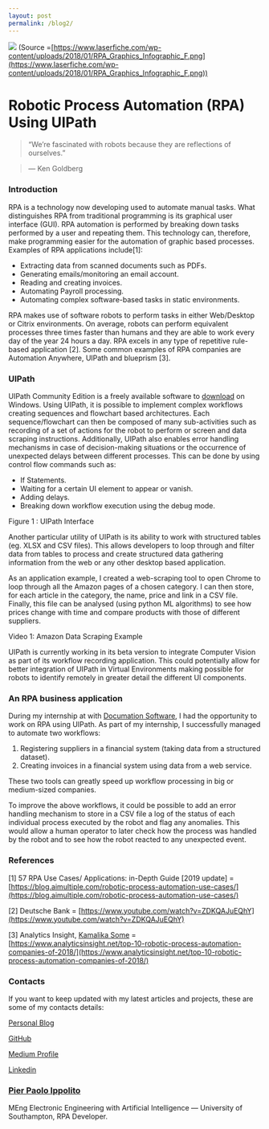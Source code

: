 ```yaml
---
layout: post
permalink: /blog2/
---
```

![](https://cdn-images-1.medium.com/max/2600/1*NaS35BzTK0aHM4c7WpXIDA.png)
<span class="figcaption_hack">(Source
=[https://www.laserfiche.com/wp-content/uploads/2018/01/RPA_Graphics_Infographic_F.png](https://www.laserfiche.com/wp-content/uploads/2018/01/RPA_Graphics_Infographic_F.png))</span>

# Robotic Process Automation (RPA) Using UIPath

> “We’re fascinated with robots because they are reflections of ourselves.”

> — Ken Goldberg

### Introduction

RPA is a technology now developing used to automate manual tasks. What
distinguishes RPA from traditional programming is its graphical user interface
(GUI). RPA automation is performed by breaking down tasks performed by a user
and repeating them. This technology can, therefore, make programming easier for
the automation of graphic based processes. Examples of RPA applications
include[1]:

* Extracting data from scanned documents such as PDFs.
* Generating emails/monitoring an email account.
* Reading and creating invoices.
* Automating Payroll processing.
* Automating complex software-based tasks in static environments.

RPA makes use of software robots to perform tasks in either Web/Desktop or
Citrix environments. On average, robots can perform equivalent processes three
times faster than humans and they are able to work every day of the year 24
hours a day. RPA excels in any type of repetitive rule-based application [2].
Some common examples of RPA companies are Automation Anywhere, UIPath and
blueprism [3].

### UIPath

UIPath Community Edition is a freely available software to
[download](https://www.uipath.com/developers/community-edition-download) on
Windows. Using UIPath, it is possible to implement complex workflows creating
sequences and flowchart based architectures. Each sequence/flowchart can then be
composed of many sub-activities such as recording of a set of actions for the
robot to perform or screen and data scraping instructions. Additionally, UIPath
also enables error handling mechanisms in case of decision-making situations or
the occurrence of unexpected delays between different processes. This can be
done by using control flow commands such as:

* If Statements.
* Waiting for a certain UI element to appear or vanish.
* Adding delays.
* Breaking down workflow execution using the debug mode.

<span class="figcaption_hack">Figure 1 : UIPath Interface</span>

Another particular utility of UIPath is its ability to work with structured
tables (eg. XLSX and CSV files). This allows developers to loop through and
filter data from tables to process and create structured data gathering
information from the web or any other desktop based application.

As an application example, I created a web-scraping tool to open Chrome to loop
through all the Amazon pages of a chosen category. I can then store, for each
article in the category, the name, price and link in a CSV file. Finally, this
file can be analysed (using python ML algorithms) to see how prices change with
time and compare products with those of different suppliers.

<span class="figcaption_hack">Video 1: Amazon Data Scraping Example</span>

UIPath is currently working in its beta version to integrate Computer Vision as
part of its workflow recording application. This could potentially allow for
better integration of UIPath in Virtual Environments making possible for robots
to identify remotely in greater detail the different UI components.

### An RPA business application

During my internship at with [Documation
Software](https://www.documation.co.uk/solutions/robotic-process-automation/), I
had the opportunity to work on RPA using UIPath. As part of my internship, I
successfully managed to automate two workflows:

1.  Registering suppliers in a financial system (taking data from a structured
dataset).
1.  Creating invoices in a financial system using data from a web service.

These two tools can greatly speed up workflow processing in big or medium-sized
companies.

To improve the above workflows, it could be possible to add an error handling
mechanism to store in a CSV file a log of the status of each individual process
executed by the robot and flag any anomalies. This would allow a human operator
to later check how the process was handled by the robot and to see how the robot
reacted to any unexpected event.

### References

[1] 57 RPA Use Cases/ Applications: in-Depth Guide [2019 update] =
[https://blog.aimultiple.com/robotic-process-automation-use-cases/](https://blog.aimultiple.com/robotic-process-automation-use-cases/)

[2] Deutsche Bank =
[https://www.youtube.com/watch?v=ZDKQAJuEQhY](https://www.youtube.com/watch?v=ZDKQAJuEQhY)

[3] Analytics Insight, [Kamalika
Some](https://www.analyticsinsight.net/author/kamalika/) =
[https://www.analyticsinsight.net/top-10-robotic-process-automation-companies-of-2018/](https://www.analyticsinsight.net/top-10-robotic-process-automation-companies-of-2018/)

### Contacts

If you want to keep updated with my latest articles and projects, these are some
of my contacts details:

[Personal Blog](https://pierpaolo28.github.io/blog/)

[GitHub](https://github.com/pierpaolo28)

[Medium Profile](https://towardsdatascience.com/@pierpaoloippolito28)

[Linkedin](https://uk.linkedin.com/in/pier-paolo-ippolito-202917146)

### [Pier Paolo Ippolito](https://medium.com/@pierpaoloippolito28)

MEng Electronic Engineering with Artificial Intelligence — University of
Southampton, RPA Developer.
